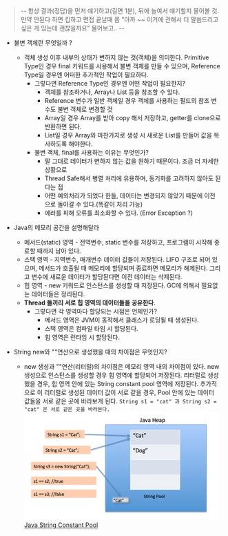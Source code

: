 >-- 항상 결과(정답)을 먼저 얘기하고(길면 1분), 뒤에 늘여서 얘기할지 물어볼 것. 만약 안된다 하면 킵하고 면접 끝날때 쯤
"아까 ~~ 이거에 관해서 더 말씀드리고 싶은 게 있는데 괜찮을까요" 물어보고.. --

- 불변 객체란 무엇일까 ?
  - 객체 생성 이후 내부의 상태가 변하지 않는 것(객체)을 의미한다.
  Primitive Type인 경우 final 키워드를 사용해서 불변 객체를 만들 수 있으며, Reference Type일 경우엔 어떠한 추가적인 작업이 필요하다.
    - 그렇다면 Reference Type인 경우엔 어떤 작업이 필요한지?
      - 객체를 참조하거나, Array나 List 등을 참조할 수 있다.
      - Reference 변수가 일반 객체일 경우 객체를 사용하는 필드의 참조 변수도 불변 객체로 변경할 것
      - Array일 경우 Array를 받아 copy 해서 저장하고, getter를 clone으로 반환하면 된다.
      - List일 경우 Array와 마찬가지로 생성 시 새로운 List를 만들어 값을 복사하도록 해야한다.
    - 불변 객체, final를 사용하는 이유는 무엇인가?
      - 말 그대로 데이터가 변하지 않는 값을 원하기 때문이다. 조금 더 자세한 상황으로
      - Thread Safe해서 병렬 처리에 유용하며, 동기화를 고려하지 않아도 된다는 점
      - 어떤 예외처리가 되었다 한들, 데이터는 변경되지 않았기 때문에 이전으로 돌아갈 수 있다.(똑같이 처리 가능)
      - 에러를 피해 오류를 최소화할 수 있다. (Error Exception ?)

- Java의 메모리 공간을 설명해달라 
  - 메서드(static) 영역 - 전역변수, static 변수를 저장하고, 프로그램이 시작해 종료할 때까지 남아 있다.
  - 스택 영역 - 지역변수, 매개변수 데이터 값들이 저장된다. LIFO 구조로 되어 있으며,
  메서드가 호출될 때 메모리에 할당되며 종료하면 메모리가 해제된다.
  그리고 변수에 새로운 데이터가 할당된다면 이전 데이터는 삭제된다.
  - 힙 영역 - new 키워드로 인스턴스를 생성할 때 저장된다. GC에 의해서 필요없는 데이터들은 정리된다.
  - **Thread 들끼리 서로 힙 영역의 데이터들을 공유한다**.
    - 그렇다면 각 영역마다 할당되는 시점은 언제인가?
      - 메서드 영역은 JVM이 동작해서 클래스가 로딩될 때 생성된다.
      - 스택 영역은 컴파일 타임 시 할당된다.
      - 힙 영역은 런타임 시 할당된다.

- String new와 ""연산으로 생성했을 때의 차이점은 무엇인지?
  - new 생성과 ""연산(리터럴)의 차이점은 메모리 영역 내의 차이점이 있다.
  new 생성으로 인스턴스를 생성할 경우 힙 영역에 할당되어 저장된다. 리터럴로 생성했을 경우, 힙 영역 안에 있는
  String constant pool 영역에 저장된다. 
  추가적으로 이 리터럴로 생성된 데이터 값이 서로 같을 경우, Pool 안에 있는 데이터 값들을 서로 같은 곳에 바라보게 된다.
  `String s1 = "cat" 과 String s2 = "cat" 은 서로 같은 곳을 바라본다.`
  ![img.png](img.png) [Java String Constant Pool](https://www.digitalocean.com/community/tutorials/what-is-java-string-pool)